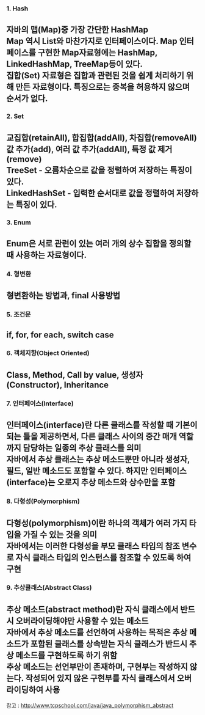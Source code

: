 ### 1. Hash  
자바의 맵(Map)중 가장 간단한 HashMap  
Map 역시 List와 마찬가지로 인터페이스이다. Map 인터페이스를 구현한 Map자료형에는 HashMap, LinkedHashMap, TreeMap등이 있다.  
집합(Set) 자료형은 집합과 관련된 것을 쉽게 처리하기 위해 만든 자료형이다. 특징으로는 중복을 허용하지 않으며 순서가 없다.  
---
### 2. Set  
교집합(retainAll), 합집합(addAll), 차집합(removeAll)  
값 추가(add), 여러 값 추가(addAll), 특정 값 제거(remove)  
TreeSet - 오름차순으로 값을 정렬하여 저장하는 특징이 있다.  
LinkedHashSet - 입력한 순서대로 값을 정렬하여 저장하는 특징이 있다.  
---
### 3. Enum  
Enum은 서로 관련이 있는 여러 개의 상수 집합을 정의할 때 사용하는 자료형이다.
---
### 4. 형변환  
형변환하는 방법과, final 사용방법
---
### 5. 조건문
if, for, for each, switch case
---
### 6. 객체지향(Object Oriented)
Class, Method, Call by value, 생성자(Constructor), Inheritance
---
### 7. 인터페이스(Interface)
인터페이스(interface)란 다른 클래스를 작성할 때 기본이 되는 틀을 제공하면서, 다른 클래스 사이의 중간 매개 역할까지 담당하는 일종의 추상 클래스를 의미  
자바에서 추상 클래스는 추상 메소드뿐만 아니라 생성자, 필드, 일반 메소드도 포함할 수 있다. 하지만 인터페이스(interface)는 오로지 추상 메소드와 상수만을 포함
---
### 8. 다형성(Polymorphism)
다형성(polymorphism)이란 하나의 객체가 여러 가지 타입을 가질 수 있는 것을 의미  
자바에서는 이러한 다형성을 부모 클래스 타입의 참조 변수로 자식 클래스 타입의 인스턴스를 참조할 수 있도록 하여 구현  
---
### 9. 추상클래스(Abstract Class)
추상 메소드(abstract method)란 자식 클래스에서 반드시 오버라이딩해야만 사용할 수 있는 메소드  
자바에서 추상 메소드를 선언하여 사용하는 목적은 추상 메소드가 포함된 클래스를 상속받는 자식 클래스가 반드시 추상 메소드를 구현하도록 하기 위함  
추상 메소드는 선언부만이 존재하며, 구현부는 작성하지 않는다. 작성되어 있지 않은 구현부를 자식 클래스에서 오버라이딩하여 사용
---

참고 : http://www.tcpschool.com/java/java_polymorphism_abstract